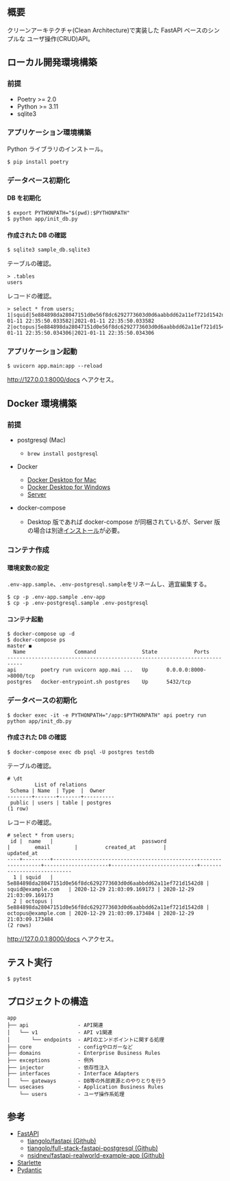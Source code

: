 ## 概要

クリーンアーキテクチャ(Clean Architecture)で実装した FastAPI ベースのシンプルな
ユーザ操作(CRUD)API。

## ローカル開発環境構築

### 前提

- Poetry >= 2.0
- Python >= 3.11
- sqlite3

### アプリケーション環境構築

Python ライブラリのインストール。

```
$ pip install poetry
```

### データベース初期化

#### DB を初期化

```
$ export PYTHONPATH="$(pwd):$PYTHONPATH"
$ python app/init_db.py
```

#### 作成された DB の確認

```
$ sqlite3 sample_db.sqlite3
```

テーブルの確認。

```
> .tables
users
```

レコードの確認。

```
> select * from users;
1|squid|5e884898da28047151d0e56f8dc6292773603d0d6aabbdd62a11ef721d1542d8|squid@example.com|2021-01-11 22:35:50.033582|2021-01-11 22:35:50.033582
2|octopus|5e884898da28047151d0e56f8dc6292773603d0d6aabbdd62a11ef721d1542d8|octopus@example.com|2021-01-11 22:35:50.034306|2021-01-11 22:35:50.034306
```

### アプリケーション起動

```
$ uvicorn app.main:app --reload
```

http://127.0.0.1:8000/docs へアクセス。

## Docker 環境構築

### 前提

- postgresql (Mac)
  - `brew install postgresql`
- Docker

  - [Docker Desktop for Mac](https://docs.docker.com/docker-for-mac/install/)
  - [Docker Desktop for Windows](https://docs.docker.com/docker-for-windows/install/)
  - [Server](https://docs.docker.com/engine/install/)

- docker-compose
  - Desktop 版であれば docker-compose が同梱されているが、Server 版の場合は別途[インストール](https://docs.docker.com/compose/install/)が必要。

### コンテナ作成

#### 環境変数の設定

`.env-app.sample`、`.env-postgresql.sample`をリネームし、適宜編集する。

```
$ cp -p .env-app.sample .env-app
$ cp -p .env-postgresql.sample .env-postgresql
```

#### コンテナ起動

```
$ docker-compose up -d
$ docker-compose ps                                                                    master ◼
  Name                Command               State            Ports
---------------------------------------------------------------------------
api        poetry run uvicorn app.mai ...   Up      0.0.0.0:8000->8000/tcp
postgres   docker-entrypoint.sh postgres    Up      5432/tcp
```

### データベースの初期化

```
$ docker exec -it -e PYTHONPATH="/app:$PYTHONPATH" api poetry run python app/init_db.py
```

#### 作成された DB の確認

```
$ docker-compose exec db psql -U postgres testdb
```

テーブルの確認。

```
# \dt
         List of relations
 Schema | Name  | Type  |  Owner
--------+-------+-------+----------
 public | users | table | postgres
(1 row)
```

レコードの確認。

```
# select * from users;
 id |  name   |                             password                             |        email        |         created_at         |         updated_at
----+---------+------------------------------------------------------------------+---------------------+----------------------------+----------------------------
  1 | squid   | 5e884898da28047151d0e56f8dc6292773603d0d6aabbdd62a11ef721d1542d8 | squid@example.com   | 2020-12-29 21:03:09.169173 | 2020-12-29 21:03:09.169173
  2 | octopus | 5e884898da28047151d0e56f8dc6292773603d0d6aabbdd62a11ef721d1542d8 | octopus@example.com | 2020-12-29 21:03:09.173484 | 2020-12-29 21:03:09.173484
(2 rows)
```

http://127.0.0.1:8000/docs へアクセス。

## テスト実行

```
$ pytest
```

## プロジェクトの構造

```
app
├── api                - API関連
│   └── v1             - API v1関連
│       └── endpoints  - APIのエンドポイントに関する処理
├── core               - configやロガーなど
├── domains            - Enterprise Business Rules
├── exceptions         - 例外
├── injector           - 依存性注入
├── interfaces         - Interface Adapters
│   └── gateways       - DB等の外部資源とのやりとりを行う
└── usecases           - Application Business Rules
    └── users          - ユーザ操作系処理
```

## 参考

- [FastAPI](https://fastapi.tiangolo.com/)
  - [tiangolo/fastapi (Github)](https://github.com/tiangolo/fastapi)
  - [tiangolo/full-stack-fastapi-postgresql (Github)](https://github.com/tiangolo/full-stack-fastapi-postgresql)
  - [nsidnev/fastapi-realworld-example-app (Github)](https://github.com/nsidnev/fastapi-realworld-example-app)
- [Starlette](https://www.starlette.io/)
- [Pydantic](https://pydantic-docs.helpmanual.io/)
